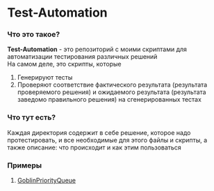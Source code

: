 # Test-Automation
### Что это такое?
**Test-Automation** - это репозиторий с моими скриптами для автоматизации тестирования различных решений  
На самом деле, это скрипты, которые
1. Генерируют тесты
2. Проверяют соответствие фактического результата (результата проверяемого решения) и ожидаемого результата (результата заведомо правильного решения) на сгенерированных тестах
### Что тут есть?
Каждая директория содержит в себе решение, которое надо протестировать, и все 
необходимые для этого файлы и скрипты, а также описание: что происходит и как 
этим пользоваться  
### Примеры
1) [GoblinPriorityQueue](https://github.com/SmartOven/Test-Automation/tree/main/GoblinPriorityQueue)
